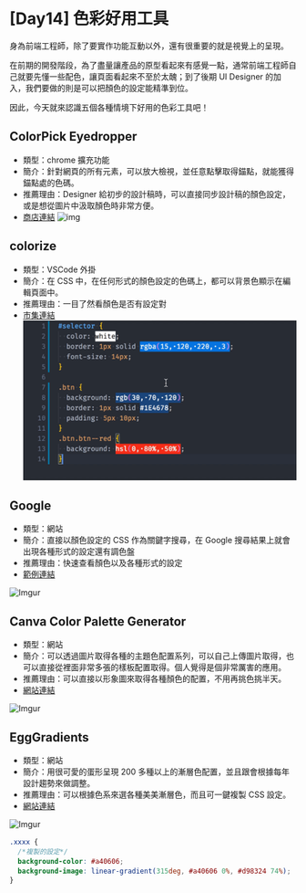 # [Day14] 色彩好用工具

身為前端工程師，除了要實作功能互動以外，還有很重要的就是視覺上的呈現。

在前期的開發階段，為了盡量讓產品的原型看起來有感覺一點，通常前端工程師自己就要先懂一些配色，讓頁面看起來不至於太醜；到了後期 UI Designer 的加入，我們要做的則是可以把顏色的設定能精準到位。

因此，今天就來認識五個各種情境下好用的色彩工具吧！

## ColorPick Eyedropper

- 類型：chrome 擴充功能
- 簡介：針對網頁的所有元素，可以放大檢視，並任意點擊取得錨點，就能獲得錨點處的色碼。
- 推薦理由：Designer 給初步的設計稿時，可以直接同步設計稿的顏色設定，或是想從圖片中汲取顏色時非常方便。
- [商店連結](https://chrome.google.com/webstore/detail/colorpick-eyedropper/ohcpnigalekghcmgcdcenkpelffpdolg)
  ![img](https://lh3.googleusercontent.com/T2K8gPFaBVfgxw8kl1SoIVJQcC_LsdfikpvyMbiKJ0IlUyKFJ7W-m2huUVCmlqB6fYeOE_pPMQ=w640-h400-e365-rj-sc0x00ffffff)

## colorize

- 類型：VSCode 外掛
- 簡介：在 CSS 中，在任何形式的顏色設定的色碼上，都可以背景色顯示在編輯頁面中。
- 推薦理由：一目了然看顏色是否有設定對
- [市集連結](https://marketplace.visualstudio.com/items?itemName=kamikillerto.vscode-colorize)
  ![gif](https://raw.githubusercontent.com/kamikillerto/vscode-colorize/master/assets/demo.gif)

## Google

- 類型：網站
- 簡介：直接以顏色設定的 CSS 作為關鍵字搜尋，在 Google 搜尋結果上就會出現各種形式的設定還有調色盤
- 推薦理由：快速查看顏色以及各種形式的設定
- [範例連結](https://www.google.com/search?q=%236b6b6b&oq=%236b6b6b&aqs=chrome..69i57j0l7.14624j0j4&sourceid=chrome&ie=UTF-8)

![Imgur](https://i.imgur.com/kFyEnUc.png)

## Canva Color Palette Generator

- 類型：網站
- 簡介：可以透過圖片取得各種的主題色配置系列，可以自己上傳圖片取得，也可以直接從裡面非常多張的樣板配置取得。個人覺得是個非常厲害的應用。
- 推薦理由：可以直接以形象圖來取得各種顏色的配置，不用再挑色挑半天。
- [網站連結](https://www.canva.com/colors/color-palette-generator/)

![Imgur](https://i.imgur.com/Z0YZfkG.png)

## EggGradients

- 類型：網站
- 簡介：用很可愛的蛋形呈現 200 多種以上的漸層色配置，並且跟會根據每年設計趨勢來做調整。
- 推薦理由：可以根據色系來選各種美美漸層色，而且可一鍵複製 CSS 設定。
- [網站連結](https://www.eggradients.com/)

![Imgur](https://i.imgur.com/wUc2QMN.png)

```css
.xxxx {
  /*複製的設定*/
  background-color: #a40606;
  background-image: linear-gradient(315deg, #a40606 0%, #d98324 74%);
}
```
